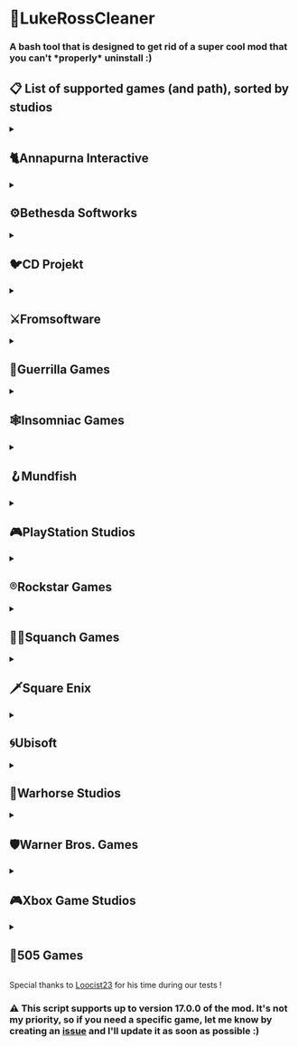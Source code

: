 # 🧼LukeRossCleaner
### A bash tool that is designed to get rid of a super cool mod that you can't \*properly* uninstall :)

## 📋 List of supported games (and path), sorted by studios
<details>
  <summary><h2>🐈Annapurna Interactive</h2></summary>
  
  - Stray: `\Stray\Hk_project\Binaries\Win64`
</details>

<details>
  <summary><h2>⚙️Bethesda Softworks</h2></summary>
    
  - GhostwireTokyo: `\GhostwireTokyo` 
  - Indiana Jones and the Great Circle: `\Indiana Jones and the Great Circle\Content`
</details>

<details>
  <summary><h2>🐦CD Projekt</h2></summary>
  
  - Cyberpunk 2077: `\Cyberpunk 2077\Cyberpunk 2077\bin\x64`
</details>

<details>
  <summary><h2>⚔Fromsoftware</h2></summary>
  
  - Dark Souls: Remastered: `\DARK SOULS REMASTERED`
  - Dark Souls II: Scholar of the First Sin: `\Dark Souls II\Game`
  - Elden Ring: `\ELDEN RING`
</details>

<details>
  <summary><h2>🦕Guerrilla Games</h2></summary>
  
  - Horizon Forbidden West: `\Horizon Forbidden West`
  - Horizon Zero Dawn: `\Horizon Zero Dawn`
</details>

<details>
  <summary><h2>🕸️Insomniac Games</h2></summary>
  
  - Marvel's Spider-Man Remastered: `\Spider-man Remastered`
  - Marvel's Spider-Man: Miles Morales: `\Marvel’s Spider-Man - Miles Morales`
</details>

<details>
  <summary><h2>🪝Mundfish</h2></summary>
  
  - Atomic Heart: `\Atomic Heart\AtomicHeart\Binaries\Win64`
</details>

<details>
  <summary><h2>🎮PlayStation Studios</h2></summary>

  - Ghost of Tsushima: `\Ghost of Tsushima DIRECTOR'S CUT`
  - Uncharted Legacy of Thieves Collection: `\UNCHARTED - Legacy of Thieves Collection`
</details>

<details>
  <summary><h2>®️Rockstar Games</h2></summary>

  - Grand Theft Auto V: `\GTAV` or `\Grand Theft Auto V`
  - Mafia: Definitive Edition: `\Mafia Definitive Edition`
  - Mafia II: Definitive Edition: `\Mafia II - Definitive Edition\pc`
  - Mafia III: Definitive Edition: `\Mafia 3 - Definitive Edition`
  - Red Dead Redemption 2: `\Red Dead Redemption 2`
</details>

<details>
  <summary><h2>🧑‍🚀Squanch Games</h2></summary>
  
  - High On Life: `\High on Life\Oregon\Binaries\Win64`
</details>

<details>
  <summary><h2>🗡️Square Enix</h2></summary>
  
  - Final Fantasy VII Remake Intergrade: `\Final Fantasy VII - Remake Intergrade\End\Binaries\Win64`
  - Final Fantasy VII Rebirth : `\FINAL FANTASY VII REBIRTH\End\Binaries\Win64`
</details>

<details>
  <summary><h2>🌀Ubisoft</h2></summary>
  
  - Avatar: Frontiers of Pandora: `\AvatarFrontiersofPandora`
  - FarCry New Dawn: `\Far Cry New Dawn\bin`
  - FarCry Primal: `\Far Cry - Primal\bin`
  - FarCry 4: `\Far Cry 4`
  - FarCry 5: `\Far Cry 5`
  - FarCry 6: `\Far Cry 6`
  - Watch Dogs: `\Watch_Dogs\bin`
  - Watch Dogs 2: `\Watch_Dogs 2\bin`
  - Star Wars Outlaws: `\Star Wars Outlaws`
</details>

<details>
  <summary><h2>🤺Warhorse Studios</h2></summary>
  
  - Kingdom Come: Deliverance II: `Work in progress...`
</details>

<details>
  <summary><h2>🛡️Warner Bros. Games</h2></summary>
  
  - Hogwarts Legacy: `\Hogwarts Legacy\Phoenix\Binaries\Win64`
</details>

<details>
  <summary><h2>🎮Xbox Game Studios</h2></summary>
  
  - Grounded: `\Grounded\Maine\Binaries\Win64` 
</details>

<details>
  <summary><h2>🦿505 Games</h2></summary>
  
  - Ghostrunner: `\Ghostrunner\Ghostrunner\Binaries\Win64`
</details>

Special thanks to [Loocist23](https://github.com/Loocist23) for his time during our tests !

### ⚠️ This script supports up to version 17.0.0 of the mod. It's not my priority, so if you need a specific game, let me know by creating an [issue](https://github.com/Yelodress/LukeRossCleaner/issues) and I'll update it as soon as possible :)
